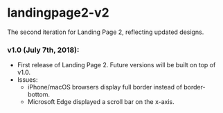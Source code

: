 # landingpage2-v2
The second iteration for Landing Page 2, reflecting updated designs.

### v1.0 (July 7th, 2018):
- First release of Landing Page 2. Future versions will be built on top of v1.0.
- Issues:
  - iPhone/macOS browsers display full border instead of border-bottom.
  - Microsoft Edge displayed a scroll bar on the x-axis.


